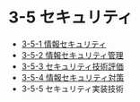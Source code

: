 # 3-5 セキュリティ

- [3-5-1 情報セキュリティ](3-5-1情報セキュリティ.md)
- [3-5-2 情報セキュリティ管理](3-5-2情報セキュリティ管理.md)
- [3-5-3 セキュリティ技術評価](3-5-3セキュリティ技術評価.md)
- [3-5-4 情報セキュリティ対策](3-5-4情報セキュリティ対策.md)
- 3-5-5 セキュリティ実装技術
